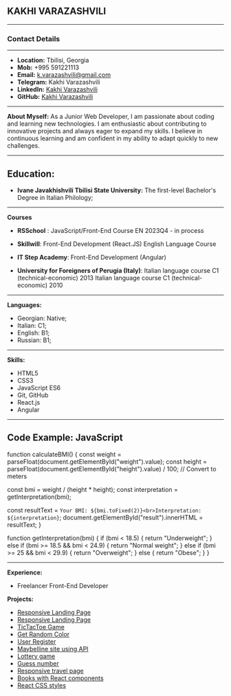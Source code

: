 ## KAKHI VARAZASHVILI

---

### Contact Details

---

- **Location:** Tbilisi, Georgia
- **Mob:** +995 591221113
- **Email:** k.varazashvili@gmail.com
- **Telegram:** Kakhi Varazashvili
- **LinkedIn:** [Kakhi Varazashvili](https://www.linkedin.com/in/kakhi-varazashvili)
- **GitHub:** [Kakhi Varazashvili](https://github.com/kakhi-varazashvili)

---

**About Myself:**
As a Junior Web Developer, I am passionate about coding and learning new technologies. 
I am enthusiastic about contributing to innovative projects and always eager to expand 
my skills. I believe in continuous learning and am confident in my ability to adapt 
quickly to new challenges.

---

## **Education:**

- **Ivane Javakhishvili Tbilisi State University:**
  The first-level Bachelor's Degree in Italian Philology;

---

**Courses**

- **RSSchool** :
  JavaScript/Front-End Course EN 2023Q4 - in process

- **Skillwill**:
  Front-End Development (React.JS)
  English Language Course

- **IT Step Academy**:
  Front-End Development (Angular)

- **University for Foreigners of Perugia (Italy)**:
  Italian language course C1 (technical-economic) 2013
  Italian language course C1 (technical-economic) 2010

---

**Languages:**

- Georgian: Native;
- Italian: C1;
- English: B1;
- Russian: B1;

---

**Skills:**

- HTML5
- CSS3
- JavaScript ES6
- Git, GitHub
- React.js
- Angular


---

**Code Example:**
**JavaScript**
---
function calculateBMI() {
  const weight = parseFloat(document.getElementById("weight").value);
  const height = parseFloat(document.getElementById("height").value) / 100; // Convert to meters


  const bmi = weight / (height * height);
  const interpretation = getInterpretation(bmi);

  const resultText = `Your BMI: ${bmi.toFixed(2)}<br>Interpretation: ${interpretation}`;
  document.getElementById("result").innerHTML = resultText;
}

function getInterpretation(bmi) {
  if (bmi < 18.5) {
    return "Underweight";
  } else if (bmi >= 18.5 && bmi < 24.9) {
    return "Normal weight";
  } else if (bmi >= 25 && bmi < 29.9) {
    return "Overweight";
  } else {
    return "Obese";
  }
}

---
**Experience:**
- Freelancer Front-End Developer

  
**Projects:**

- [Responsive Landing Page](https://github.com/kakhi-varazashvili/Travelo)
- [Responsive Landing Page](https://github.com/kakhi-varazashvili/Ruft)
- [TicTacToe Game](https://github.com/kakhi-varazashvili/TicTacToe)
- [Get Random Color](https://github.com/kakhi-varazashvili/GetRandomColor)
- [User Register](https://kakhi-varazashvili.github.io/User-Register/)
- [Maybelline site using API](https://github.com/kakhi-varazashvili/Maybelline_API)
- [Lottery game](https://kakhi-varazashvili.github.io/Lottery-Game/)
- [Guess number](https://github.com/kakhi-varazashvili/Guess-Number)
- [Responsive travel page](https://github.com/kakhi-varazashvili/Travel-Website)
- [Books with React components](https://github.com/kakhi-varazashvili/Books)
- [React CSS styles](https://github.com/kakhi-varazashvili/React-CSS-Styles)
